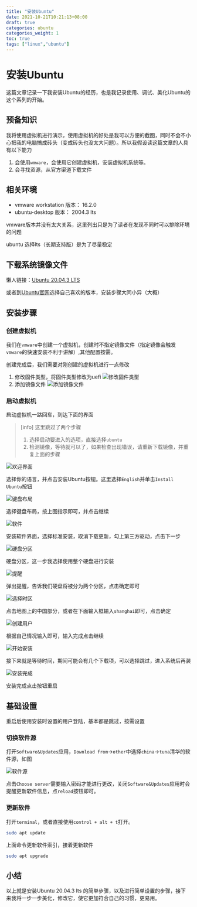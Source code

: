 ```yaml
---
title: "安装Ubuntu"
date: 2021-10-21T10:21:13+08:00
draft: true
categories: ubuntu
categories_weight: 1
toc: true
tags: ["linux","ubuntu"]
---
```


# 安装Ubuntu

这篇文章记录一下我安装Ubuntu的经历，也是我记录使用、调试、美化Ubuntu的这个系列的开始。

## 预备知识

我将使用虚拟机进行演示，使用虚拟机的好处是我可以方便的截图，同时不会不小心把我的电脑搞成砖头（变成砖头也没太大问题）。所以我假设读这篇文章的人具有以下能力

1. 会使用`wmware`，会使用它创建虚拟机，安装虚拟机系统等。
2. 会寻找资源，从官方渠道下载文件

## 相关环境

* vmware workstation 版本： 16.2.0
* ubuntu-desktop 版本： 2004.3 lts

vmware版本并没有太大关系，这里列出只是为了读者在发现不同时可以排除环境的问题

ubuntu 选择lts（长期支持版）是为了尽量稳定

## 下载系统镜像文件

懒人链接：[Ubuntu 20.04.3 LTS](https://releases.ubuntu.com/20.04/ubuntu-20.04.3-desktop-amd64.iso)

或者到[Ubuntu官网](https://cn.ubuntu.com)选择自己喜欢的版本，安装步骤大同小异（大概）

## 安装步骤

### 创建虚拟机

我们在`vmware`中创建一个虚拟机，创建时不指定镜像文件（指定镜像会触发`vmware`的快速安装不利于讲解）,其他配置按需。

创建完成后，我们需要对刚创建的虚拟机进行一点修改

1. 修改固件类型，将固件类型修改为uefi
   ![修改固件类型](https://z3.ax1x.com/2021/10/25/5hosiV.png)
2. 添加镜像文件
   ![添加镜像文件](https://z3.ax1x.com/2021/10/25/5hoBaq.png)

### 启动虚拟机

启动虚拟机一路回车，到达下面的界面

> [info]
> 这里跳过了两个步骤
>
> 1. 选择启动要进入的选项，直接选择`ubuntu`
> 2. 检测镜像，等待就可以了，如果检查出现错误，请重新下载镜像，并重复上面的步骤

![欢迎界面](https://z3.ax1x.com/2021/10/25/5ho6RU.png)

选择你的语言，并点击安装Ubuntu按钮。这里选择`English`并单击`Install Ubuntu`按钮

![键盘布局](https://z3.ax1x.com/2021/10/25/5hoyGT.png)

选择键盘布局，按上图指示即可，并点击继续

![软件](https://z3.ax1x.com/2021/10/25/5hoDI0.png)

安装软件界面，选择标准安装，取消下载更新，勾上第三方驱动，点击下一步

![硬盘分区](https://z3.ax1x.com/2021/10/25/5ho2M4.png)

硬盘分区，这一步我选择使用整个硬盘进行安装

![提醒](https://z3.ax1x.com/2021/10/25/5hoczF.png)

弹出提醒，告诉我们硬盘将被分为两个分区，点击确定即可

![选择时区](https://z3.ax1x.com/2021/10/25/5ho4d1.png)

点击地图上的中国部分，或者在下面输入框输入`shanghai`即可，点击确定

![创建用户](https://z3.ax1x.com/2021/10/25/5hoRsJ.png)

根据自己情况输入即可，输入完成点击继续

![开始安装](https://z3.ax1x.com/2021/10/25/5ho5Ix.png)

接下来就是等待时间，期间可能会有几个下载项，可以选择跳过，进入系统后再装

![安装完成](https://z3.ax1x.com/2021/10/25/5hqHrF.png)

安装完成点击按钮重启

## 基础设置

重启后使用安装时设置的用户登陆，基本都是跳过，按需设置

### 切换软件源

打开`Software&Updates`应用，`Download from`->`other`中选择`china`->`tuna`清华的软件源，如图

![软件源](https://z3.ax1x.com/2021/10/25/5hxtDf.png)

点击`Choose server`需要输入密码才能进行更改，关闭`Software&Updates`应用时会提醒更新软件信息，点`reload`按钮即可。

### 更新软件

打开`terminal`，或者直接使用`control + alt + t`打开。

```bash
sudo apt update
```

上面命令更新软件索引，接着更新软件

```bash
sudo apt upgrade
```

## 小结

以上就是安装Ubuntu 20.04.3 lts 的简单步骤，以及进行简单设置的步骤，接下来我将一步一步美化，修改它，使它更加符合自己的习惯，更易用。
